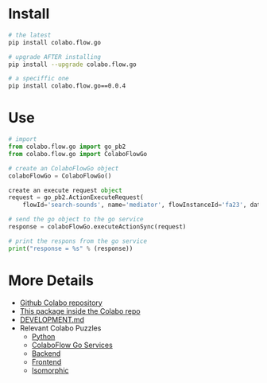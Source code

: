 # Install

```sh
# the latest
pip install colabo.flow.go

# upgrade AFTER installing
pip install --upgrade colabo.flow.go

# a speciffic one
pip install colabo.flow.go==0.0.4
```

# Use

```py
# import
from colabo.flow.go import go_pb2
from colabo.flow.go import ColaboFlowGo

# create an ColaboFlowGo object
colaboFlowGo = ColaboFlowGo()

create an execute request object
request = go_pb2.ActionExecuteRequest(
    flowId='search-sounds', name='mediator', flowInstanceId='fa23', dataIn='hello from client', params='quick')

# send the go object to the go service
response = colaboFlowGo.executeActionSync(request)

# print the respons from the go service
print("response = %s" % (response))
```

# More Details

+ [Github Colabo repository](https://github.com/Cha-OS/colabo)
+ [This package inside the Colabo repo](https://github.com/Cha-OS/colabo/tree/master/src/services/puzzles/flow/go/python)
+ [DEVELOPMENT.md](https://github.com/Cha-OS/colabo/blob/master/src/services/puzzles/flow/go/python/DEVELOPMENT.md)
+ Relevant Colabo Puzzles
    + [Python](https://github.com/Cha-OS/colabo/tree/master/src/services/puzzles/flow/go/python)
    + [ColaboFlow Go Services](https://github.com/Cha-OS/colabo/tree/master/src/services/puzzles/flow/go)
    + [Backend](https://github.com/Cha-OS/colabo/tree/master/src/backend/dev_puzzles/flow/go)
    + [Frontend](https://github.com/Cha-OS/colabo/tree/master/src/frontend/dev_puzzles/flow/go)
    + [Isomorphic](https://github.com/Cha-OS/colabo/tree/master/src/isomorphic/dev_puzzles/flow/go)